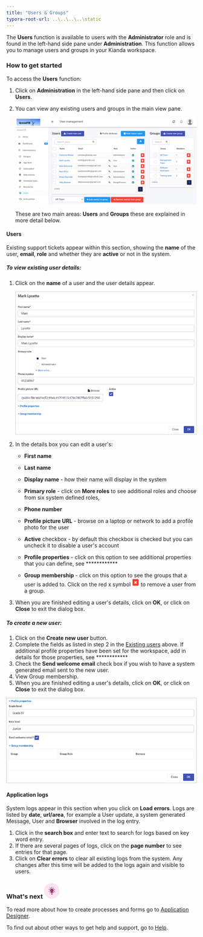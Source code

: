 ```yaml
---
title: "Users & Groups"
typora-root-url: ..\..\..\..\static
---
```


The **Users** function is available to users with the **Administrator** role and is found in the left-hand side pane under **Administration**. This function allows you to manage users and groups in your Kianda workspace.



### How to get started

To access the **Users** function:

1. Click on **Administration** in the left-hand side pane and then click on **Users**. 

2. You can view any existing users and groups in the main view pane. 

   ![Users main view](/images/user-main-view.jpg)

   

   These are two main areas: **Users** and **Groups** these are explained in more detail below. 

   

#### Users

Existing support tickets appear within this section, showing the **name** of the user, **email**, **role** and whether they are **active** or not in the system.  

##### To view existing user details:

1. Click on the **name** of a user and the user details appear.

   ![User details view](/images/user-profile.jpg)

2. In the details box you can edit a user's:

   - **First name**

   - **Last name**

   - **Display name** - how their name will display in the system

   - **Primary role** - click on **More roles** to see additional roles and choose from six system defined roles, 

   - **Phone number**

   - **Profile picture URL** - browse on a laptop or network to add a profile photo for the user

   - **Active** checkbox - by default this checkbox is checked but you can uncheck it to disable a user's account

   - **Profile properties** - click on this option to see additional properties that you can define, see ************

   - **Group membership** - click on this option to see the groups that a user is added to. Click on the red x symbol  ![Red x](/images/redx.jpg) to remove a user from a group. 

3. When you are finished editing a user's details, click on **OK**, or click on **Close** to exit the dialog box. 

 

##### To create a new user:

1. Click on the **Create new user** button.
2. Complete the fields as listed in step 2 in the [Existing users](#to-view-existing-user-details) above. If additional profile properties have been set for the workspace, add in details for those properties, see ************
3. Check the **Send welcome email** check box if you wish to have a system generated email sent to the new user. 
4. View Group membership.
5. When you are finished editing a user's details, click on **OK**, or click on **Close** to exit the dialog box. 

![User profile properties and group membership](/images/create-new-user.jpg)






#### Application logs

System logs appear in this section when you click on **Load errors**. Logs are listed by **date**, **url/area**, for example a User update, a system generated Message, User and **Browser** involved in the log entry. 

1. Click in the **search box** and enter text to search for logs based on key word entry. 
2. If there are several pages of logs, click on the **page number** to see entries for that page. 
3. Click on **Clear errors** to clear all existing logs from the system. Any changes after this time will be added to the logs again and  visible to users. 




### What's next  ![Idea icon](/../content/docs/platform/administration/users.assets/18.png) ###

To read more about how to create processes and forms go to [Application Designer](/docs/platform/application-designer/).

To find out about other ways to get help and support, go to [Help](/docs/platform/administration/help).